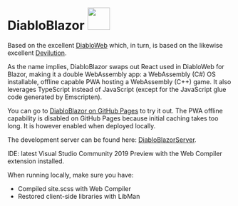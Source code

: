 # DiabloBlazor <img src="https://devblogs.microsoft.com/aspnet/wp-content/uploads/sites/16/2019/04/BrandBlazor_nohalo_1000x.png" width="50" height="50" />

Based on the excellent [DiabloWeb](https://github.com/d07RiV/diabloweb) which, in turn, is based on the likewise excellent [Devilution](https://github.com/diasurgical/devilution).

As the name implies, DiabloBlazor swaps out React used in DiabloWeb for Blazor, making it a double WebAssembly app: a WebAssembly (C#) OS installable, offline capable PWA hosting a WebAssembly (C++) game. It also leverages TypeScript instead of JavaScript (except for the JavaScript glue code generated by Emscripten).

You can go to [DiabloBlazor on GitHub Pages](https://n-stefan.github.io/diabloblazor) to try it out. The PWA offline capability is disabled on GitHub Pages because initial caching takes too long. It is however enabled when deployed locally.

The development server can be found here: [DiabloBlazorServer](https://github.com/n-stefan/diabloblazorserver).

IDE: latest Visual Studio Community 2019 Preview with the Web Compiler extension installed.

When running locally, make sure you have:
- Compiled site.scss with Web Compiler
- Restored client-side libraries with LibMan
